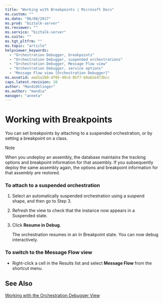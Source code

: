 ```yaml
---
title: "Working with Breakpoints | Microsoft Docs"
ms.custom: ""
ms.date: "06/08/2017"
ms.prod: "biztalk-server"
ms.reviewer: ""
ms.service: "biztalk-server"
ms.suite: ""
ms.tgt_pltfrm: ""
ms.topic: "article"
helpviewer_keywords: 
  - "Orchestration Debugger, breakpoints"
  - "Orchestration Debugger, suspended orchestrations"
  - "Orchestration Debugger, Message Flow view"
  - "Orchestration Debugger, service options"
  - "Message Flow view [Orchestration Debugger]"
ms.assetid: aad1a2b0-d705-49cd-85f7-b0ab2e473bcc
caps.latest.revision: 10
author: "MandiOhlinger"
ms.author: "mandia"
manager: "anneta"
---
```

# Working with Breakpoints
You can set breakpoints by attaching to a suspended orchestration, or by setting a breakpoint on a class.  
  
> [!NOTE]
>  When you undeploy an assembly, the database maintains the tracking options and breakpoint information for that assembly. If you subsequently deploy the same assembly again, the options and breakpoint information for that assembly are restored.  
  
### To attach to a suspended orchestration  
  
1.  Select an automatically suspended orchestration using a suspend shape, and then go to Step 3.  
  
2.  Refresh the view to check that the instance now appears in a Suspended state.  
  
3.  Click **Resume in Debug**.  
  
     The orchestration resumes in an In Breakpoint state. You can now debug interactively.  
  
### To switch to the Message Flow view  
  
-   Right-click a cell in the Results list and select **Message Flow** from the shortcut menu.  
  
## See Also  
 [Working with the Orchestration Debugger View](../core/working-with-the-orchestration-debugger-view.md)